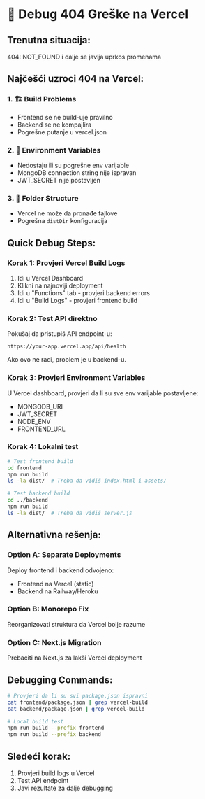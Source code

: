 # 🐛 Debug 404 Greške na Vercel

## Trenutna situacija:
404: NOT_FOUND i dalje se javlja uprkos promenama

## Najčešći uzroci 404 na Vercel:

### 1. 🏗️ Build Problems
- Frontend se ne build-uje pravilno
- Backend se ne kompajlira
- Pogrešne putanje u vercel.json

### 2. 🔧 Environment Variables
- Nedostaju ili su pogrešne env varijable
- MongoDB connection string nije ispravan
- JWT_SECRET nije postavljen

### 3. 📁 Folder Structure
- Vercel ne može da pronađe fajlove
- Pogrešna `distDir` konfiguracija

## Quick Debug Steps:

### Korak 1: Provjeri Vercel Build Logs
1. Idi u Vercel Dashboard
2. Klikni na najnoviji deployment
3. Idi u "Functions" tab - provjeri backend errors
4. Idi u "Build Logs" - provjeri frontend build

### Korak 2: Test API direktno
Pokušaj da pristupiš API endpoint-u:
```
https://your-app.vercel.app/api/health
```

Ako ovo ne radi, problem je u backend-u.

### Korak 3: Provjeri Environment Variables
U Vercel dashboard, provjeri da li su sve env varijable postavljene:
- MONGODB_URI
- JWT_SECRET  
- NODE_ENV
- FRONTEND_URL

### Korak 4: Lokalni test
```bash
# Test frontend build
cd frontend
npm run build
ls -la dist/  # Treba da vidiš index.html i assets/

# Test backend build  
cd ../backend
npm run build
ls -la dist/  # Treba da vidiš server.js
```

## Alternativna rešenja:

### Option A: Separate Deployments
Deploy frontend i backend odvojeno:
- Frontend na Vercel (static)
- Backend na Railway/Heroku

### Option B: Monorepo Fix
Reorganizovati struktura da Vercel bolje razume

### Option C: Next.js Migration
Prebaciti na Next.js za lakši Vercel deployment

## Debugging Commands:
```bash
# Provjeri da li su svi package.json ispravni
cat frontend/package.json | grep vercel-build
cat backend/package.json | grep vercel-build

# Local build test
npm run build --prefix frontend
npm run build --prefix backend
```

## Sledeći korak:
1. Provjeri build logs u Vercel
2. Test API endpoint
3. Javi rezultate za dalje debugging
